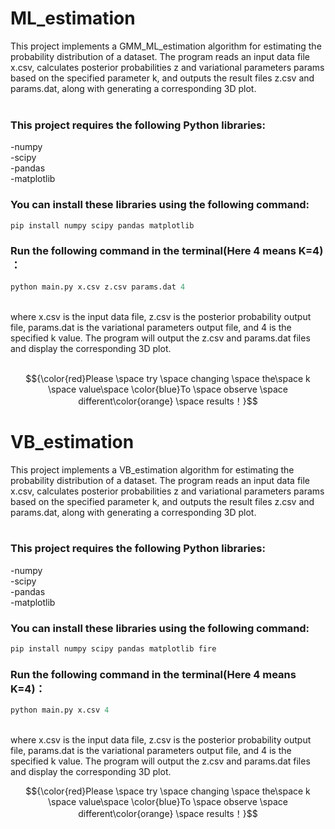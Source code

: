 # ML_estimation
This project implements a GMM_ML_estimation algorithm for estimating the probability distribution of a dataset. The program reads an input data file x.csv, calculates posterior probabilities z and variational parameters params based on the specified parameter k, and outputs the result files z.csv and params.dat, along with generating a corresponding 3D plot.<br><br>

### This project requires the following Python libraries:<br>
-numpy<br>
-scipy<br>
-pandas<br>
-matplotlib<br>
### You can install these libraries using the following command:<br>
```python
pip install numpy scipy pandas matplotlib
```
### Run the following command in the terminal(Here 4 means K=4) ：<br>
```python
python main.py x.csv z.csv params.dat 4
```
<br>
where x.csv is the input data file, z.csv is the posterior probability output file, params.dat is the variational parameters output file, and 4 is the specified k value.
The program will output the z.csv and params.dat files and display the corresponding 3D plot.<br><br>

$${\color{red}Please \space try \space  changing \space  the\space k \space value\space \color{blue}To \space observe \space different\color{orange} \space results！}$$


# VB_estimation
This project implements a VB_estimation algorithm for estimating the probability distribution of a dataset. The program reads an input data file x.csv, calculates posterior probabilities z and variational parameters params based on the specified parameter k, and outputs the result files z.csv and params.dat, along with generating a corresponding 3D plot.<br><br>
### This project requires the following Python libraries:<br>
-numpy<br>
-scipy<br>
-pandas<br>
-matplotlib<br>

### You can install these libraries using the following command:<br>
```python
pip install numpy scipy pandas matplotlib fire
```

### Run the following command in the terminal(Here 4 means K=4)：<br>
```python
python main.py x.csv 4
```
<br>
where x.csv is the input data file, z.csv is the posterior probability output file, params.dat is the variational parameters output file, and 4 is the specified k value. The program will output the z.csv and params.dat files and display the corresponding 3D plot.<br>

$${\color{red}Please \space try \space  changing \space  the\space k \space value\space \color{blue}To \space observe \space different\color{orange} \space results！}$$




